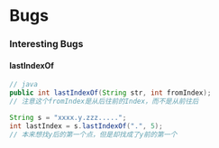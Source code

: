 # Bugs

### Interesting Bugs

#### lastIndexOf

```java
// java
public int lastIndexOf(String str, int fromIndex);
// 注意这个fromIndex是从后往前的Index，而不是从前往后

String s = "xxxx.y.zzz.....";
int lastIndex = s.lastIndexOf(".", 5);
// 本来想找y后的第一个点，但是却找成了y前的第一个
```













